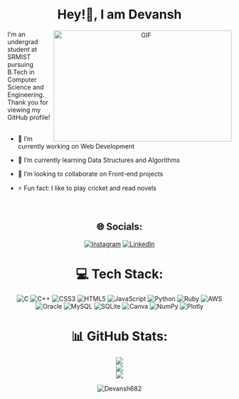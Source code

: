 <div align="center">

<!--<img align="right" alt="GIF" src="https://github.com/abhisheknaiidu/abhisheknaiidu/blob/master/code.gif?raw=true" width="400" height="250" />-->

  
#  Hey!👋, I am Devansh
  
 <img align="right" alt="GIF" src="https://github.com/abhisheknaiidu/abhisheknaiidu/blob/master/code.gif?raw=true" width="400" height="250" />
<div align="left">
 I'm an undergrad student at SRMIST pursuing B.Tech in Computer Science and Engineering. Thank you for viewing my GitHub profile!
<div align="left">
<br />


  - 🔭 I’m currently working on Web Development 
  
  - 🌱 I’m currently learning Data Structures and Algorithms
  
  - 👯 I’m looking to collaborate on Front-end projects
  
  - ⚡ Fun fact: I like to play cricket and read novels
<div align="center">
  
 <br /> 
  
## 🌐 Socials:
[![Instagram](https://img.shields.io/badge/Instagram-%23E4405F.svg?logo=Instagram&logoColor=white)](https://instagram.com/devanshh._) [![LinkedIn](https://img.shields.io/badge/LinkedIn-%230077B5.svg?logo=linkedin&logoColor=white)](https://linkedin.com/in/devanshsingh25) 
  


# 💻 Tech Stack:
![C](https://img.shields.io/badge/c-%2300599C.svg?style=flat&logo=c&logoColor=white) ![C++](https://img.shields.io/badge/c++-%2300599C.svg?style=flat&logo=c%2B%2B&logoColor=white) ![CSS3](https://img.shields.io/badge/css3-%231572B6.svg?style=flat&logo=css3&logoColor=white) ![HTML5](https://img.shields.io/badge/html5-%23E34F26.svg?style=flat&logo=html5&logoColor=white) ![JavaScript](https://img.shields.io/badge/javascript-%23323330.svg?style=flat&logo=javascript&logoColor=%23F7DF1E) ![Python](https://img.shields.io/badge/python-3670A0?style=flat&logo=python&logoColor=ffdd54) ![Ruby](https://img.shields.io/badge/ruby-%23CC342D.svg?style=flat&logo=ruby&logoColor=white) ![AWS](https://img.shields.io/badge/AWS-%23FF9900.svg?style=flat&logo=amazon-aws&logoColor=white) ![Oracle](https://img.shields.io/badge/Oracle-F80000?style=flat&logo=oracle&logoColor=white) ![MySQL](https://img.shields.io/badge/mysql-%2300f.svg?style=flat&logo=mysql&logoColor=white) ![SQLite](https://img.shields.io/badge/sqlite-%2307405e.svg?style=flat&logo=sqlite&logoColor=white) ![Canva](https://img.shields.io/badge/Canva-%2300C4CC.svg?style=flat&logo=Canva&logoColor=white) ![NumPy](https://img.shields.io/badge/numpy-%23013243.svg?style=flat&logo=numpy&logoColor=white) ![Plotly](https://img.shields.io/badge/Plotly-%233F4F75.svg?style=flat&logo=plotly&logoColor=white)
                                                     
                                                     
# 📊 GitHub Stats:
![](https://github-readme-stats-sigma-five.vercel.app/api?username=Devansh682&theme=material-palenight&hide_border=false&include_all_commits=false&count_private=false)<br/>
![](https://github-readme-streak-stats.herokuapp.com/?user=Devansh682&theme=material-palenight&hide_border=false)<br/>
![](https://github-readme-stats-sigma-five.vercel.app/api/top-langs/?username=Devansh682&theme=material-palenight&hide_border=false&include_all_commits=false&count_private=false&layout=compact)

                                                  
<!--### 🔝 Top Contributed Repo
![](https://github-contributor-stats.vercel.app/api?username=Devansh682&limit=5&theme=tokyonight&combine_all_yearly_contributions=true)-->
  
  <p align="centre"> <img src="https://komarev.com/ghpvc/?username=Devansh682&label=Profile%20views&color=0e75b6&style=flat" alt="Devansh682" /> </p>


